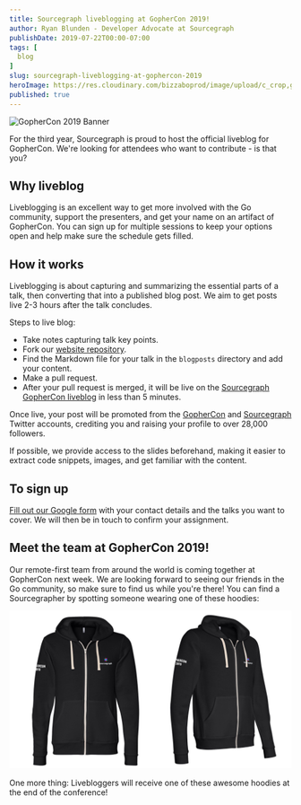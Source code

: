 ```yaml
---
title: Sourcegraph liveblogging at GopherCon 2019!
author: Ryan Blunden - Developer Advocate at Sourcegraph
publishDate: 2019-07-22T00:00-07:00
tags: [
  blog
]
slug: sourcegraph-liveblogging-at-gophercon-2019
heroImage: https://res.cloudinary.com/bizzaboprod/image/upload/c_crop,g_custom,f_auto/v1546982777/uj2i17bmkcyfuvxakuem.png
published: true
---
```


<p class="text-center"><img alt="GopherCon 2019 Banner" src="https://res.cloudinary.com/bizzaboprod/image/upload/w_740,c_fit,fl_any_format,q_auto:best/mjkpm9uwwnknzs4u7b6s.png" class="h5"></p>

<!-- Add back once the blog post list page uses the `description` frontmatter field value.
Sourcegraph is the standard developer platform for code search and navigation at many of the largest and most exacting technology companies. With Sourcegraph, every company has access to the same kind of tools that Google and Facebook developers use every day.
 -->
For the third year, Sourcegraph is proud to host the official liveblog for GopherCon. We're looking for attendees who want to contribute - is that you?

## Why liveblog

Liveblogging is an excellent way to get more involved with the Go community, support the presenters, and get your name on an artifact of GopherCon. You can sign up for multiple sessions to keep your options open and help make sure the schedule gets filled.

## How it works

Liveblogging is about capturing and summarizing the essential parts of a talk, then converting that into a published blog post. We aim to get posts live 2-3 hours after the talk concludes.

Steps to live blog:

- Take notes capturing talk key points.
- Fork our [website repository](https://github.com/sourcegraph/about).
- Find the Markdown file for your talk in the `blogposts` directory and add your content.
- Make a pull request.
- After your pull request is merged, it will be live on the [Sourcegraph GopherCon liveblog](/go) in less than 5 minutes.

Once live, your post will be promoted from the [GopherCon](https://twitter.com/gophercon) and [Sourcegraph](https://twitter.com/srcgraph) Twitter accounts, crediting you and raising your profile to over 28,000 followers.

If possible, we provide access to the slides beforehand, making it easier to extract code snippets, images, and get familiar with the content.

## To sign up

[Fill out our Google form](http://bit.ly/gophercon-liveblog-signup-2019) with your contact details and the talks you want to cover. We will then be in touch to confirm your assignment.

## Meet the team at GopherCon 2019!

Our remote-first team from around the world is coming together at GopherCon next week. We are looking forward to seeing our friends in the Go community, so make sure to find us while you're there! You can find a Sourcegrapher by spotting someone wearing one of these hoodies:

![Sourcegraph GopherCon hoodie](images/3.6-gophercon-hoodie.jpg "Sourcegraph GopherCon hoodie")

One more thing: Livebloggers will receive one of these awesome hoodies at the end of the conference!

